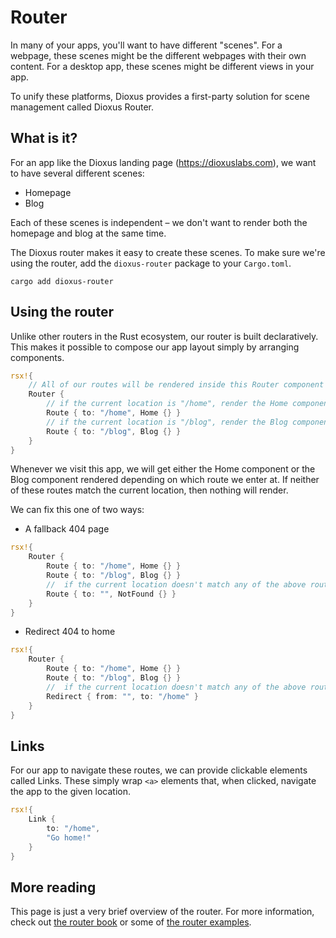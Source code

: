 # Router

In many of your apps, you'll want to have different "scenes". For a webpage, these scenes might be the different webpages with their own content. For a desktop app, these scenes might be different views in your app.

To unify these platforms, Dioxus provides a first-party solution for scene management called Dioxus Router.


## What is it?

For an app like the Dioxus landing page (https://dioxuslabs.com), we want to have several different scenes:

- Homepage
- Blog

Each of these scenes is independent – we don't want to render both the homepage and blog at the same time.

The Dioxus router makes it easy to create these scenes. To make sure we're using the router, add the `dioxus-router` package to your `Cargo.toml`.

```shell
cargo add dioxus-router
```


## Using the router

Unlike other routers in the Rust ecosystem, our router is built declaratively. This makes it possible to compose our app layout simply by arranging components.

```rust
rsx!{
	// All of our routes will be rendered inside this Router component
	Router {
		// if the current location is "/home", render the Home component
		Route { to: "/home", Home {} }
		// if the current location is "/blog", render the Blog component
		Route { to: "/blog", Blog {} }
	}
}
```

Whenever we visit this app, we will get either the Home component or the Blog component rendered depending on which route we enter at. If neither of these routes match the current location, then nothing will render.

We can fix this one of two ways:

- A fallback 404 page

```rust
rsx!{
	Router {
		Route { to: "/home", Home {} }
		Route { to: "/blog", Blog {} }
		//  if the current location doesn't match any of the above routes, render the NotFound component
		Route { to: "", NotFound {} }
	}
}
```


- Redirect 404 to home

```rust
rsx!{
	Router {
		Route { to: "/home", Home {} }
		Route { to: "/blog", Blog {} }
		//  if the current location doesn't match any of the above routes, redirect to "/home"
		Redirect { from: "", to: "/home" }
	}
}
```

## Links

For our app to navigate these routes, we can provide clickable elements called Links. These simply wrap `<a>` elements that, when clicked, navigate the app to the given location.


```rust
rsx!{
	Link {
		to: "/home",
		"Go home!"
	}
}
```

## More reading

This page is just a very brief overview of the router. For more information, check out [the router book](https://dioxuslabs.com/docs/0.3/router/) or some of [the router examples](https://github.com/DioxusLabs/dioxus/blob/master/examples/router.rs).
